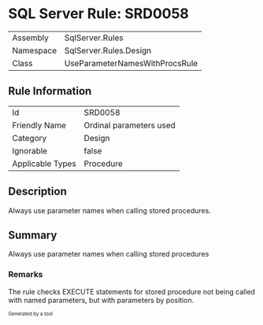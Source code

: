 ﻿# SQL Server Rule: SRD0058
  
|    |    |
|----|----|
| Assembly | SqlServer.Rules |
| Namespace | SqlServer.Rules.Design |
| Class | UseParameterNamesWithProcsRule |
  
## Rule Information
  
|    |    |
|----|----|
| Id | SRD0058 |
| Friendly Name | Ordinal parameters used |
| Category | Design |
| Ignorable | false |
| Applicable Types | Procedure  |
  
## Description
  
Always use parameter names when calling stored procedures.
  
## Summary
  
Always use parameter names when calling stored procedures
  
### Remarks
  
The rule checks EXECUTE statements for stored procedure not being called with named
parameters, but with parameters by position.
  
<sub><sup>Generated by a tool</sup></sub>
